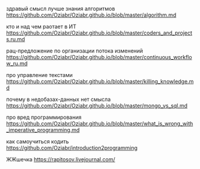 здравый смысл лучше знания алгоритмов
https://github.com/Oziabr/Oziabr.github.io/blob/master/algorithm.md

кто и над чем раотает в ИТ
https://github.com/Oziabr/Oziabr.github.io/blob/master/coders_and_projects.ru.md

рац-предложение по организации потока изменений
https://github.com/Oziabr/Oziabr.github.io/blob/master/continuous_workflow_ru.md

про управление текстами
https://github.com/Oziabr/Oziabr.github.io/blob/master/killing_knowledge.md

почему в недобазах-данных нет смысла
https://github.com/Oziabr/Oziabr.github.io/blob/master/mongo_vs_sql.md

про вред программирования
https://github.com/Oziabr/Oziabr.github.io/blob/master/what_is_wrong_with_imperative_programming.md

как самоучиться кодить
https://github.com/Oziabr/introduction2programming

ЖЖшечка
https://rapitosov.livejournal.com/
